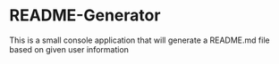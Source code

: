# README-Generator
This is a small console application that will generate a README.md file based on given user information
